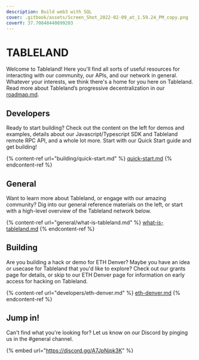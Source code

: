 ```yaml
---
description: Build web3 with SQL
cover: .gitbook/assets/Screen_Shot_2022-02-09_at_1.59.24_PM_copy.png
coverY: 37.70848440899203
---
```


# TABLELAND

Welcome to Tableland! Here you'll find all sorts of useful resources for interacting with our community, our APIs, and our network in general. Whatever your interests, we think there's a home for you here on Tableland. Read more about Tableland’s progressive decentralization in our [roadmap.md](general/roadmap.md "mention").

## Developers

Ready to start building? Check out the content on the left for demos and examples, details about our Javascript/Typescript SDK and Tableland remote RPC API, and a whole lot more. Start with our Quick Start guide and get building!

{% content-ref url="building/quick-start.md" %}
[quick-start.md](building/quick-start.md)
{% endcontent-ref %}

## General

Want to learn more about Tableland, or engage with our amazing community? Dig into our general reference materials on the left, or start with a high-level overview of the Tableland network below.

{% content-ref url="general/what-is-tableland.md" %}
[what-is-tableland.md](general/what-is-tableland.md)
{% endcontent-ref %}

## Building

Are you building a hack or demo for ETH Denver? Maybe you have an idea or usecase for Tableland that you'd like to explore? Check out our grants page for details, or skip to our ETH Denver page for information on early access for hacking on Tableland.

{% content-ref url="developers/eth-denver.md" %}
[eth-denver.md](developers/eth-denver.md)
{% endcontent-ref %}

## Jump in!

Can't find what you're looking for? Let us know on our Discord by pinging us in the #general channel.

{% embed url="https://discord.gg/A7JpNjpk3K" %}
